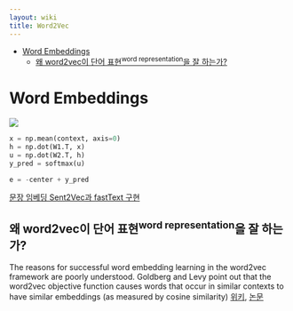 ```yaml
---
layout: wiki 
title: Word2Vec
---
```


<!-- TOC -->

- [Word Embeddings](#word-embeddings)
    - [왜 word2vec이 단어 표현<sup>word representation</sup>을 잘 하는가?](#왜-word2vec이-단어-표현word-representation을-잘-하는가)

<!-- /TOC -->

# Word Embeddings
![](https://cdn-images-1.medium.com/max/1600/1*jpnKO5X0Ii8PVdQYFO2z1Q.png)

```python
x = np.mean(context, axis=0)
h = np.dot(W1.T, x)
u = np.dot(W2.T, h)
y_pred = softmax(u)

e = -center + y_pred
```
[문장 임베딩 Sent2Vec과 fastText 구현](http://docs.likejazz.com/sent2vec/)

## 왜 word2vec이 단어 표현<sup>word representation</sup>을 잘 하는가?
The reasons for successful word embedding learning in the word2vec framework are poorly understood. Goldberg and Levy point out that the word2vec objective function causes words that occur in similar contexts to have similar embeddings (as measured by cosine similarity) [위키](https://en.wikipedia.org/wiki/Word2vec#Analysis), [논문](https://arxiv.org/abs/1402.3722)
